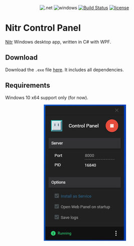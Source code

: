 <div align="center">

![.net](https://img.shields.io/badge/.NET-5C2D91?style=flat-square&logo=.net&logoColor=white) 
![windows](https://img.shields.io/badge/Windows-0078D6?style=flat-square&logo=windows&logoColor=white) 
[![Build Status](https://flat.badgen.net/travis/bitcav/Nitr-Control-Panel)](https://travis-ci.org/bitcav/Nitr-Control-Panel)
[![license](https://flat.badgen.net/github/license/bitcav/Nitr-Control-Panel)](https://github.com/bitcav/Nitr-Control-Panel/blob/master/LICENSE)

</div>

# Nitr Control Panel

[Nitr](https://github.com/bitcav/nitr) Windows desktop app, written in C# with WPF.

## Download

Download the `.exe` file [here](https://github.com/bitcav/Nitr-Control-Panel/releases/latest). It includes all dependencies.

## Requirements
Windows 10 x64 support only (for now).




<p align="center">
    <img alt="Nitr Control Panel" src="https://raw.githubusercontent.com/bitcav/Nitr-Control-Panel/master/images/capture.PNG" style="max-width:100%;">
    <br>
</p>
